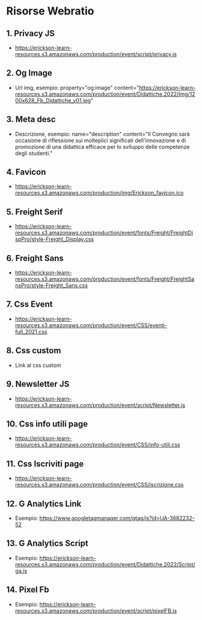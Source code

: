 
# Risorse Webratio

## 1. Privacy JS

- https://erickson-learn-resources.s3.amazonaws.com/production/event/script/privacy.js


## 2. Og Image

- Url img, esempio: property="og:image" content="https://erickson-learn-resources.s3.amazonaws.com/production/event/Didattiche.2022/Img/1200x628_Fb_Didattiche_v01.jpg"


## 3. Meta desc

- Descrizione, esempio: name="description" content="Il Convegno sarà occasione di riflessione sui molteplici significati dell'innovazione e di promozione di una didattica efficace per lo sviluppo delle competenze degli studenti."


## 4. Favicon

- https://erickson-learn-resources.s3.amazonaws.com/production/img/Erickson_favicon.ico


## 5. Freight Serif

- https://erickson-learn-resources.s3.amazonaws.com/production/event/fonts/Freight/FreightDispPro/style-Freight_Display.css


## 6. Freight Sans

- https://erickson-learn-resources.s3.amazonaws.com/production/event/fonts/Freight/FreightSansPro/style-Freight_Sans.css


## 7. Css Event

- https://erickson-learn-resources.s3.amazonaws.com/production/event/CSS/eventi-full_2021.css


## 8. Css custom

- Link al css custom 


## 9. Newsletter JS

- https://erickson-learn-resources.s3.amazonaws.com/production/event/script/Newsletter.js


## 10. Css info utili page

- https://erickson-learn-resources.s3.amazonaws.com/production/event/CSS/info-utili.css


## 11. Css Iscriviti page

- https://erickson-learn-resources.s3.amazonaws.com/production/event/CSS/iscrizione.css


## 12. G Analytics Link

- Esempio: https://www.googletagmanager.com/gtag/js?id=UA-3682232-52


## 13. G Analytics Script

- Esempio: https://erickson-learn-resources.s3.amazonaws.com/production/event/Didattiche.2022/Script/ga.js


## 14. Pixel Fb

- Esempio: https://erickson-learn-resources.s3.amazonaws.com/production/event/script/pixelFB.js
